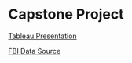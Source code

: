 # Capstone Project

[Tableau Presentation](https://public.tableau.com/profile/andrea.morgan7582#!/vizhome/ML_Homicide/HomicidePredictingCrimeTrends)

[FBI Data Source](https://crime-data-explorer.fr.cloud.gov/downloads-and-docs)